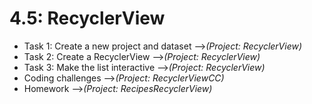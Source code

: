 # 4.5: RecyclerView

* Task 1: Create a new project and dataset -->*(Project: RecyclerView)*
* Task 2: Create a RecyclerView -->*(Project: RecyclerView)*
* Task 3: Make the list interactive -->*(Project: RecyclerView)*
* Coding challenges -->*(Project: RecyclerViewCC)*
* Homework -->*(Project: RecipesRecyclerView)*

